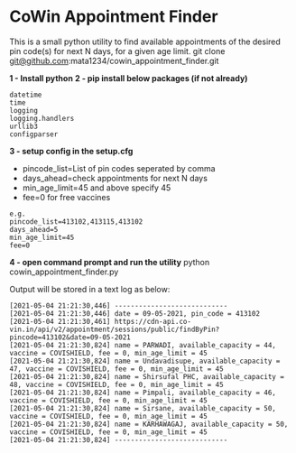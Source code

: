 # CoWin Appointment Finder

This is a small python utility to find available appointments of the desired pin code(s) for next N days, for a given age limit.
git clone git@github.com:mata1234/cowin_appointment_finder.git

**1 - Install python**
**2 - pip install below packages (if not already)**
```
datetime
time
logging
logging.handlers
urllib3
configparser
```

**3 - setup config in the setup.cfg**
* pincode_list=List of pin codes seperated by comma
* days_ahead=check appointments for next N days
* min_age_limit=45 and above specify 45
* fee=0 for free vaccines
```
e.g.
pincode_list=413102,413115,413102
days_ahead=5
min_age_limit=45
fee=0
```

**4 - open command prompt and run the utility**
python cowin_appointment_finder.py

Output will be stored in a text log as below:
```
[2021-05-04 21:21:30,446] ----------------------------
[2021-05-04 21:21:30,446] date = 09-05-2021, pin_code = 413102
[2021-05-04 21:21:30,461] https://cdn-api.co-vin.in/api/v2/appointment/sessions/public/findByPin?pincode=413102&date=09-05-2021
[2021-05-04 21:21:30,824] name = PARWADI, available_capacity = 44, vaccine = COVISHIELD, fee = 0, min_age_limit = 45
[2021-05-04 21:21:30,824] name = Undavadisupe, available_capacity = 47, vaccine = COVISHIELD, fee = 0, min_age_limit = 45
[2021-05-04 21:21:30,824] name = Shirsufal PHC, available_capacity = 48, vaccine = COVISHIELD, fee = 0, min_age_limit = 45
[2021-05-04 21:21:30,824] name = Pimpali, available_capacity = 46, vaccine = COVISHIELD, fee = 0, min_age_limit = 45
[2021-05-04 21:21:30,824] name = Sirsane, available_capacity = 50, vaccine = COVISHIELD, fee = 0, min_age_limit = 45
[2021-05-04 21:21:30,824] name = KARHAWAGAJ, available_capacity = 50, vaccine = COVISHIELD, fee = 0, min_age_limit = 45
[2021-05-04 21:21:30,824] ----------------------------
```
